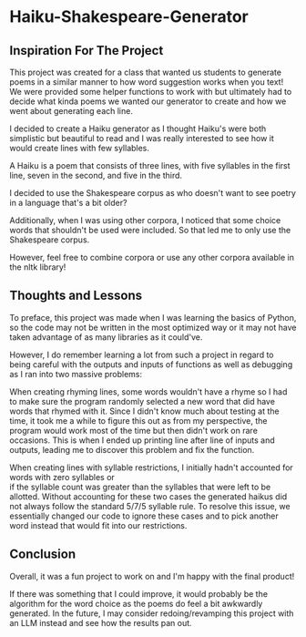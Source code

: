 # Haiku-Shakespeare-Generator

## Inspiration For The Project 

This project was created for a class that wanted us students to generate poems in a similar
manner to how word suggestion works when you text! We were provided some helper functions to work 
with but ultimately had to decide what kinda poems we wanted our generator to create and how we went
about generating each line. 

I decided to create a Haiku generator as I thought Haiku's were both simplistic but beautiful to read
and I was really interested to see how it would create lines with few syllables.   

A Haiku is a poem that consists of three lines, with five syllables in the first line, seven in the second, and five in the third. 

I decided to use the Shakespeare corpus as who doesn't want to see poetry in a language that's a bit older?

Additionally, when I was using other corpora, I noticed that some choice words that shouldn't be used were
included. So that led me to only use the Shakespeare corpus.

However, feel free to combine corpora or use any other corpora available in the nltk library! 

## Thoughts and Lessons 

To preface, this project was made when I was learning the basics of Python, so the code may not be written in 
the most optimized way or it may not have taken advantage of as many libraries as it could've. 

However, I do remember learning a lot from such a project in regard to being careful with the outputs and 
inputs of functions as well as debugging as I ran into two massive problems: 

When creating rhyming lines, some words wouldn't have a rhyme so I had to make sure the program randomly selected
a new word that did have words that rhymed with it. Since I didn't know much about testing at the time, it took me 
a while to figure this out as from my perspective, the program would work most of the time but then didn't work 
on rare occasions. This is when I ended up printing line after line of inputs and outputs, leading me to discover 
this problem and fix the function.   

When creating lines with syllable restrictions, I initially hadn't accounted for words with zero syllables or  
if the syllable count was greater than the syllables that were left to be allotted. Without accounting for these two cases 
the generated haikus did not always follow the standard 5/7/5 syllable rule. To resolve this issue, we essentially changed
our code to ignore these cases and to pick another word instead that would fit into our restrictions. 

## Conclusion
Overall, it was a fun project to work on and I'm happy with the final product! 

If there was something that I could improve, it would probably be the algorithm for the word choice 
as the poems do feel a bit awkwardly generated. In the future, I may consider redoing/revamping this 
project with an LLM instead and see how the results pan out. 

